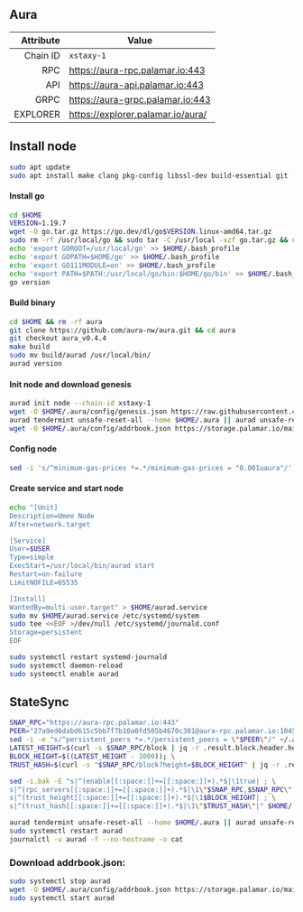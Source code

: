 ## Aura
| Attribute | Value |
|----------:|-------|
| Chain ID         | `xstaxy-1` |
| RPC  | https://aura-rpc.palamar.io:443 |
| API  | https://aura-api.palamar.io:443 |
| GRPC | https://aura-grpc.palamar.io:443 |
| EXPLORER | https://explorer.palamar.io/aura/ |
## Install node
```bash
sudo apt update
sudo apt install make clang pkg-config libssl-dev build-essential git -y
```
#### Install go
```bash
cd $HOME
VERSION=1.19.7
wget -O go.tar.gz https://go.dev/dl/go$VERSION.linux-amd64.tar.gz
sudo rm -rf /usr/local/go && sudo tar -C /usr/local -xzf go.tar.gz && rm go.tar.gz
echo 'export GOROOT=/usr/local/go' >> $HOME/.bash_profile
echo 'export GOPATH=$HOME/go' >> $HOME/.bash_profile
echo 'export GO111MODULE=on' >> $HOME/.bash_profile
echo 'export PATH=$PATH:/usr/local/go/bin:$HOME/go/bin' >> $HOME/.bash_profile && . $HOME/.bash_profile
go version
```
#### Build binary
```bash
cd $HOME && rm -rf aura
git clone https://github.com/aura-nw/aura.git && cd aura
git checkout aura_v0.4.4
make build
sudo mv build/aurad /usr/local/bin/
aurad version
```
#### Init node and download genesis
```bash
aurad init node --chain-id xstaxy-1
wget -O $HOME/.aura/config/genesis.json https://raw.githubusercontent.com/aura-nw/mainnet-artifacts/main/xstaxy-1/genesis.json
aurad tendermint unsafe-reset-all --home $HOME/.aura || aurad unsafe-reset-all
wget -O $HOME/.aura/config/addrbook.json https://storage.palamar.io/mainnet/aura/addrbook.json
```
#### Config node
```bash
sed -i 's/^minimum-gas-prices *=.*/minimum-gas-prices = "0.001uaura"/' $HOME/.aura/config/app.toml
```
#### Create service and start node
```bash
echo "[Unit]
Description=Umee Node
After=network.target

[Service]
User=$USER
Type=simple
ExecStart=/usr/local/bin/aurad start
Restart=on-failure
LimitNOFILE=65535

[Install]
WantedBy=multi-user.target" > $HOME/aurad.service
sudo mv $HOME/aurad.service /etc/systemd/system
sudo tee <<EOF >/dev/null /etc/systemd/journald.conf
Storage=persistent
EOF
```
```bash
sudo systemctl restart systemd-journald
sudo systemctl daemon-reload
sudo systemctl enable aurad
```
## StateSync
```bash
SNAP_RPC="https://aura-rpc.palamar.io:443"
PEER="27a9ed6dabd615c5bb7f7b10a0fd505b4670c301@aura-rpc.palamar.io:10456"
sed -i -e "s/^persistent_peers *=.*/persistent_peers = \"$PEER\"/" ~/.aura/config/config.toml
LATEST_HEIGHT=$(curl -s $SNAP_RPC/block | jq -r .result.block.header.height); \
BLOCK_HEIGHT=$((LATEST_HEIGHT - 1000)); \
TRUST_HASH=$(curl -s "$SNAP_RPC/block?height=$BLOCK_HEIGHT" | jq -r .result.block_id.hash)

sed -i.bak -E "s|^(enable[[:space:]]+=[[:space:]]+).*$|\1true| ; \
s|^(rpc_servers[[:space:]]+=[[:space:]]+).*$|\1\"$SNAP_RPC,$SNAP_RPC\"| ; \
s|^(trust_height[[:space:]]+=[[:space:]]+).*$|\1$BLOCK_HEIGHT| ; \
s|^(trust_hash[[:space:]]+=[[:space:]]+).*$|\1\"$TRUST_HASH\"|" $HOME/.aura/config/config.toml

aurad tendermint unsafe-reset-all --home $HOME/.aura || aurad unsafe-reset-all
sudo systemctl restart aurad 
journalctl -u aurad -f --no-hostname -o cat
```
### Download addrbook.json:
```bash
sudo systemctl stop aurad
wget -O $HOME/.aura/config/addrbook.json https://storage.palamar.io/mainnet/umee/addrbook.json
sudo systemctl start aurad
```

